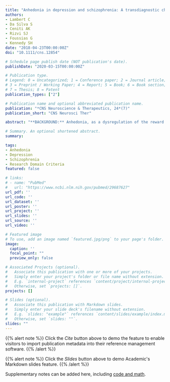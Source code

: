 ```yaml
---
title: "Anhedonia in depression and schizophrenia: A transdiagnostic challenge"
authors:
- Lambert C
- Da Silva S
- Ceniti AK
- Rizvi SJ
- Foussias G
- Kennedy SH
date: "2018-04-23T00:00:00Z"
doi: "10.1111/cns.12854"

# Schedule page publish date (NOT publication's date).
publishDate: "2020-03-15T00:00:00Z"

# Publication type.
# Legend: 0 = Uncategorized; 1 = Conference paper; 2 = Journal article;
# 3 = Preprint / Working Paper; 4 = Report; 5 = Book; 6 = Book section;
# 7 = Thesis; 8 = Patent
publication_types: ["2"]

# Publication name and optional abbreviated publication name.
publication: "*CNS Neuroscience & Therapeutics, 24*(7)"
publication_short: "CNS Neurosci Ther"

abstract: "**BACKGROUND:** Anhedonia, as a dysregulation of the reward circuit, is present in both Major Depressive Disorder (MDD) and schizophrenia (SZ). **AIMS:** To elucidate the clinical and neurobiological differences between schizophrenia (SZ) and depression (MDD) in regard to anhedonia, while reconciling the challenges and benefits of assessing anhedonia as a transdiagnostic feature under the Research Domain Criteria (RDoC) framework. **METHODS:** In this review, we summarize data from publications examining anhedonia or its underlying reward deficits in SZ and MDD. A literature search was conducted in OVID Medline, PsycINFO and EMBASE databases between 2000 and 2017. **RESULTS:** While certain subgroups share commonalities, there are also important differences. SZ may be characterized by a disorganization, rather than a deficiency, in reward processing and cognitive function, including inappropriate energy expenditure and focus on irrelevant cues. In contrast, MDD has been characterized by deficits in anticipatory pleasure, development of reward associations, and integration of information from past experience. Understanding the roles of neurotransmitters and aberrant brain circuitry is necessary to appreciate differences in reward function in SZ and MDD. **CONCLUSION:** Anhedonia as a clinical presentation of reward circuit dysregulation is an important and relatively undertreated symptom of both SZ and MDD. In order to improve patient outcomes and quality of life, it is important to consider how anhedonia fits into both diagnoses."

# Summary. An optional shortened abstract.
summary: 

tags:
- Anhedonia
- Depression
- Schizophrenia
- Research Domain Criteria
featured: false

# links:
# - name: "PubMed"
#   url: "https://www.ncbi.nlm.nih.gov/pubmed/29687627"
url_pdf: ''
url_code: ''
url_dataset: ''
url_poster: ''
url_project: ''
url_slides: ''
url_source: ''
url_video: ''

# Featured image
# To use, add an image named `featured.jpg/png` to your page's folder. 
image:
  caption: ''
  focal_point: ""
  preview_only: false

# Associated Projects (optional).
#   Associate this publication with one or more of your projects.
#   Simply enter your project's folder or file name without extension.
#   E.g. `internal-project` references `content/project/internal-project/index.md`.
#   Otherwise, set `projects: []`.
projects: []

# Slides (optional).
#   Associate this publication with Markdown slides.
#   Simply enter your slide deck's filename without extension.
#   E.g. `slides: "example"` references `content/slides/example/index.md`.
#   Otherwise, set `slides: ""`.
slides: ""
---
```


{{% alert note %}}
Click the *Cite* button above to demo the feature to enable visitors to import publication metadata into their reference management software.
{{% /alert %}}

{{% alert note %}}
Click the *Slides* button above to demo Academic's Markdown slides feature.
{{% /alert %}}

Supplementary notes can be added here, including [code and math](https://sourcethemes.com/academic/docs/writing-markdown-latex/).
